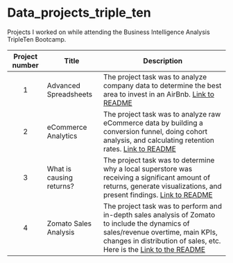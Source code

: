 # Data_projects_triple_ten

Projects I worked on while attending the Business Intelligence Analysis TripleTen Bootcamp.


| Project number | Title | Description |
| :-----------: | ----------- |----------- |
| 1 | Advanced Spreadsheets| The project task was to analyze company data to determine the best area to invest in an AirBnb. <a href="[https://github.com/Eric-Bradley/Data_projects_triple_ten/blob/main/advanced_spreadsheets](https://github.com/Eric-Bradley/Data_projects_triple_ten/blob/main/advanced_spreadsheets.README.md)">Link to README</a> |
| 2 | eCommerce Analytics| The project task was to analyze raw eCommerce data by building a conversion funnel, doing cohort analysis, and calculating retention rates. <a href="https://github.com/Eric-Bradley/Data_projects_triple_ten/blob/main/eCommerce_analytics">Link to README</a> |
| 3 | What is causing returns? | The project task was to determine why a local superstore was receiving a significant amount of returns, generate visualizations, and present findings. <a href="https://github.com/Eric-Bradley/Data_projects_triple_ten/blob/main/what_is_causing_returns"> Link to README </a> |
| 4 | Zomato Sales Analysis | The project task was to perform and in-depth sales analysis of Zomato to include the dynamics of sales/revenue overtime, main KPIs, changes in distribution of sales, etc. Here is the <a href="https://github.com/Eric-Bradley/Data_projects_triple_ten/blob/main/zomato_sales_analysis">Link to the README</a> |
